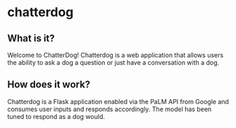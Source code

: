 # chatterdog

## What is it?

Welcome to ChatterDog! Chatterdog is a web application that allows users the ability to ask a dog a question or just have a conversation with a dog.

## How does it work?

Chatterdog is a Flask application enabled via the PaLM API from Google and consumes user inputs and responds accordingly. The model has been tuned to respond as a dog would.